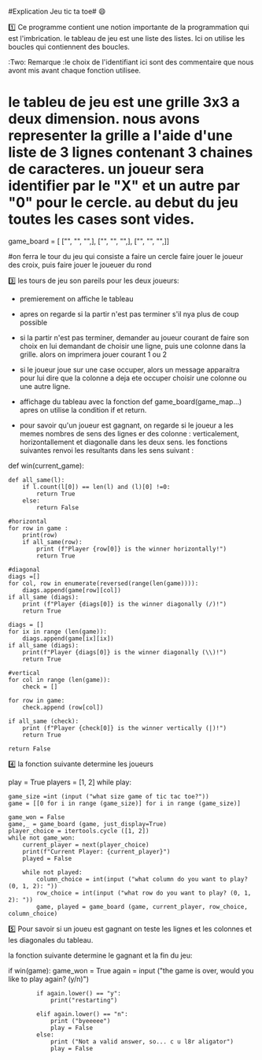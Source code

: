 #Explication Jeu tic ta toe# :smile:

:one: Ce programme contient une notion importante de la programmation qui est l'imbrication. le tableau de jeu est une liste des listes. Ici on utilise les boucles qui contiennent des boucles.

:Two: Remarque :le choix de l'identifiant ici sont des commentaire que nous avont mis avant chaque fonction utilisee.

# le tableu de jeu est une grille 3x3 a deux dimension. nous avons representer la grille a l'aide d'une liste de 3 lignes contenant 3 chaines de caracteres. un joueur sera identifier par le "X" et un autre par "0" pour le cercle. au debut du jeu toutes les cases sont vides.
game_board = [ ["", "", "",],
	       ["", "", "",],
	       ["", "", "",]]

#on ferra le tour du jeu qui consiste a faire un cercle faire jouer le joueur des croix, puis faire jouer le joueuer du rond

:three: les tours de jeu son pareils pour les deux joueurs:
 - premierement on affiche le tableau
- apres on regarde si la partir n'est pas terminer s'il nya plus de coup possible
- si la partir n'est pas terminer, demander au joueur courant de faire son choix en lui demandant de choisir une ligne, puis une colonne dans la grille. alors on imprimera jouer courant 1 ou 2

- si le joueur joue sur une case occuper, alors un message apparaitra pour lui dire que la colonne a deja ete occuper choisir une colonne ou une autre ligne.
- affichage du tableau avec la fonction def game_board(game_map...) apres on utilise la condition if et return.
- pour savoir qu'un joueur est gagnant, on regarde si le joueur a les memes nombres de sens des lignes er des colonne : verticalement, horizontallement et diagonalle dans les deux sens. les fonctions suivantes renvoi les resultants dans les sens suivant :

def win(current_game):
    
    def all_same(l):
        if l.count(l[0]) == len(l) and (l)[0] !=0:
            return True
        else:
            return False
        
    #horizontal 
    for row in game :
        print(row) 
        if all_same(row):
            print (f"Player {row[0]} is the winner horizontally!")
            return True
            
    #diagonal
    diags =[]
    for col, row in enumerate(reversed(range(len(game)))):
        diags.append(game[row][col])
    if all_same (diags):
        print (f"Player {diags[0]} is the winner diagonally (/)!")
        return True

    diags = []
    for ix in range (len(game)):
        diags.append(game[ix][ix])
    if all_same (diags):
        print(f"Player {diags[0]} is the winner diagonally (\\)!")
        return True

    #vertical
    for col in range (len(game)):
        check = []
    
    for row in game:
        check.append (row[col])
        
    if all_same (check):
        print (f"Player {check[0]} is the winner vertically (|)!")
        return True
    
    return False
:four: la fonction suivante determine les joueurs 

play = True
players = [1, 2]
while play:
    
    game_size =int (input ("what size game of tic tac toe?"))
    game = [[0 for i in range (game_size)] for i in range (game_size)]
    
    game_won = False
    game,_ = game_board (game, just_display=True)
    player_choice = itertools.cycle ([1, 2])
    while not game_won:
        current_player = next(player_choice)
        print(f"Current Player: {current_player}")
        played = False
        
        while not played:
            column_choice = int(input ("what column do you want to play? (0, 1, 2): "))
            row_choice = int(input ("what row do you want to play? (0, 1, 2): "))
            game, played = game_board (game, current_player, row_choice, column_choice)

:five: Pour savoir si un joueu est gagnant on teste les lignes et les colonnes et les diagonales du tableau.

la fonction suivante determine le gagnant et la fin du jeu:

 if win(game):
            game_won = True
            again = input ("the game is over, would you like to play again? (y/n)")
            
            if again.lower() == "y":
                print("restarting")
                
            elif again.lower() == "n":
                print ("byeeeee")
                play = False
            else:
                print ("Not a valid answer, so... c u l8r aligator")
                play = False



